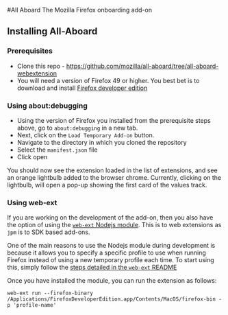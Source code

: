 #All Aboard
The Mozilla Firefox onboarding add-on

## Installing All-Aboard

### Prerequisites

* Clone this repo - https://github.com/mozilla/all-aboard/tree/all-aboard-webextension
* You will need a version of Firefox 49 or higher. You best bet is to download and install [Firefox developer edition](https://www.mozilla.org/en-US/firefox/developer/)

### Using about:debugging

* Using the version of Firefox you installed from the prerequisite steps above, go to `about:debugging` in a new tab.
* Next, click on the `Load Temporary Add-on` button.
* Navigate to the directory in which you cloned the repository
* Select the `manifest.json` file
* Click open

You should now see the extension loaded in the list of extensions, and see an orange lightbulb added to the browser chrome. Currently, clicking on the lightbulb, will open a pop-up showing the first card of the values track.

### Using web-ext

If you are working on the development of the add-on, then you also have the option of using the [`web-ext` Nodejs module](https://github.com/mozilla/web-ext). This is to web extensions as `jpm` is to SDK based add-ons.

One of the main reasons to use the Nodejs module during development is because it allows you to specify a specific profile to use when running Firefox instead of using a new temporary profile each time. To start using this, simply follow the [steps detailed in the `web-ext` README](https://github.com/mozilla/web-ext#installation-from-npm)

Once you have installed the module, you can run the extension as follows:

```
web-ext run --firefox-binary /Applications/FirefoxDeveloperEdition.app/Contents/MacOS/firefox-bin -p 'profile-name'
```

